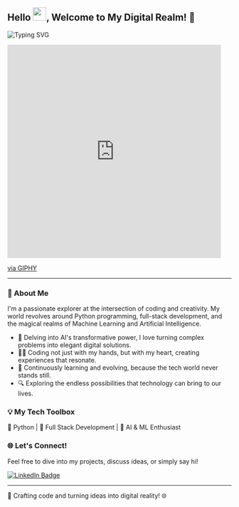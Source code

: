 ## Hello <img src="https://github.com/TheDudeThatCode/TheDudeThatCode/blob/master/Assets/wave.gif" width="30px">, Welcome to My Digital Realm! 🌟
![Typing SVG](https://readme-typing-svg.herokuapp.com?font=Crimson-Bold&size=35&color=red&center=true&vCenter=true&width=1000&height=110&lines=Python+AI+Alchemist;AI+Tech+Strategist;Full-Stack+Visionary;ML+System+Innovator;Tech+Solution+Architect)

<iframe src="https://giphy.com/embed/U4FkC2VqpeNRHjTDQ5" width="480" height="480" frameBorder="0" class="giphy-embed" allowFullScreen></iframe><p><a href="https://giphy.com/gifs/technology-earth-communications-U4FkC2VqpeNRHjTDQ5">via GIPHY</a></p>

---

### 🚀 About Me
I'm a passionate explorer at the intersection of coding and creativity. My world revolves around Python programming, full-stack development, and the magical realms of Machine Learning and Artificial Intelligence.

- 🧠 Delving into AI's transformative power, I love turning complex problems into elegant digital solutions.
- 👨‍💻 Coding not just with my hands, but with my heart, creating experiences that resonate.
- 🌱 Continuously learning and evolving, because the tech world never stands still.
- 🔍 Exploring the endless possibilities that technology can bring to our lives.

### 💡 My Tech Toolbox
🐍 Python | 🔗 Full Stack Development | 🤖 AI & ML Enthusiast

### 🌐 Let's Connect!
Feel free to dive into my projects, discuss ideas, or simply say hi!

[![LinkedIn Badge](https://img.icons8.com/bubbles/50/000000/linkedin.png)](www.linkedin.com/in/atul7107)


---

💼 Crafting code and turning ideas into digital reality! 🌐

